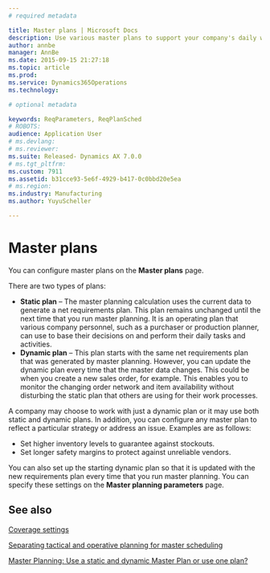 ```yaml
---
# required metadata

title: Master plans | Microsoft Docs
description: Use various master plans to support your company's daily working operations, simulate different planning strategies that you want to monitor, and implement a company policy, such as a policy about internal performance or customer satisfaction. 
author: annbe
manager: AnnBe
ms.date: 2015-09-15 21:27:18
ms.topic: article
ms.prod: 
ms.service: Dynamics365Operations
ms.technology: 

# optional metadata

keywords: ReqParameters, ReqPlanSched
# ROBOTS: 
audience: Application User
# ms.devlang: 
# ms.reviewer: 
ms.suite: Released- Dynamics AX 7.0.0
# ms.tgt_pltfrm: 
ms.custom: 7911
ms.assetid: b31cce93-5e6f-4929-b417-0c0bbd20e5ea
# ms.region: 
ms.industry: Manufacturing
ms.author: YuyuScheller

---
```


# Master plans

You can configure master plans on the **Master plans** page.

There are two types of plans:
-   **Static plan** – The master planning calculation uses the current data to generate a net requirements plan. This plan remains unchanged until the next time that you run master planning. It is an operating plan that various company personnel, such as a purchaser or production planner, can use to base their decisions on and perform their daily tasks and activities.
-   **Dynamic plan** – This plan starts with the same net requirements plan that was generated by master planning. However, you can update the dynamic plan every time that the master data changes. This could be when you create a new sales order, for example. This enables you to monitor the changing order network and item availability without disturbing the static plan that others are using for their work processes.

A company may choose to work with just a dynamic plan or it may use both static and dynamic plans. In addition, you can configure any master plan to reflect a particular strategy or address an issue. Examples are as follows:
-   Set higher inventory levels to guarantee against stockouts.
-   Set longer safety margins to protect against unreliable vendors.

You can also set up the starting dynamic plan so that it is updated with the new requirements plan every time that you run master planning. You can specify these settings on the **Master planning parameters** page.



See also
--------

[Coverage settings](https://ax.help.dynamics.com/en/wiki/coverage-settings/)

[Separating tactical and operative planning for master scheduling](http://blogs.msdn.com/b/axmfg/archive/2012/10/12/separating-tactical-and-operative-planning-for-master-scheduling.aspx)

[Master Planning: Use a static and dynamic Master Plan or use one plan?](https://community.dynamics.com/ax/b/msdynaxlessonslearned/archive/2014/01/16/master-planning-use-a-static-and-dynamic-master-plan-or-use-one-plan)

